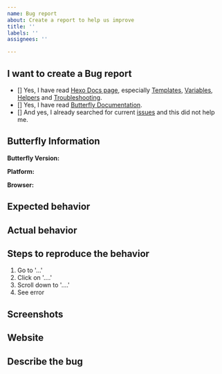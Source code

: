 ```yaml
---
name: Bug report
about: Create a report to help us improve
title: ''
labels: ''
assignees: ''

---
```


<!-- Do not delete the template (不要刪除模板) -->

<!--
IMPORTANT: Please follow the template to create a new issue.
重要：請依照該模板來提交。

If you upgrade from the old version, and an error occurs when running, please copy the new content in the config to the butterfly.yml
如果你是由舊版本升級到新版，執行時出現報錯，請首先把config裡新的內容複製到舊的butterfly設定去(如有)

If you are a problem when visiting the website, please open your browser 'developer tools (shortcut F12)' and check the console if there is an error, include your website address in the feedback
如果你是線上訪問出現問題，請檢查瀏覽器‘開發人員工具（快捷鍵F12）’的console是否有報錯，反饋時附上你的網站
-->


## I want to create a Bug report <!-- 我想要建立一個 Bug report --> 

<!-- Check all with "x" especially FAQ & Documentation!! (使用 "x" 選擇) -->
<!-- 請確認是否都已經翻閲過如下的資料, 尤其是安裝文件！！ -->
- [] Yes, I have read [Hexo Docs page](https://hexo.io/docs/), especially [Templates](https://hexo.io/docs/templates.html), [Variables](https://hexo.io/docs/variables.html), [Helpers](https://hexo.io/docs/helpers.html) and [Troubleshooting](https://hexo.io/docs/troubleshooting.html).
- [] Yes, I have read [Butterfly Documentation](https://butterfly.js.org/posts/21cfbf15/).
- [] And yes, I already searched for current [issues](https://github.com/jerryc127/hexo-theme-butterfly/issues?utf8=%E2%9C%93&q=is%3Aissue) and this did not help me.

## Butterfly Information

<!-- Butterfly的版本 -->
<!-- 檢視主題的package.json -->
**Butterfly Version:**

<!-- Windows/macOS/Linux/Android/iOS -->
**Platform:**

<!-- Chrome/Safari/FireFox/.. -->
**Browser:**

## Expected behavior <!-- (預期行為) -->

## Actual behavior <!-- (實際行為) -->

## Steps to reproduce the behavior <!-- (重現步驟) -->
1. Go to '...'
2. Click on '....'
3. Scroll down to '....'
4. See error

<!-- If applicable, add screenshots to help explain your problem -->
<!-- 請儘量提供截圖來定位問題 -->
## Screenshots <!-- (截圖) -->

<!-- Provide your website to find the issues -->
## Website

## Describe the bug
